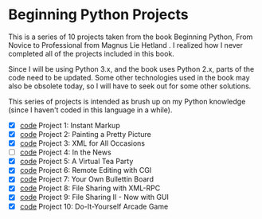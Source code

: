 # Beginning Python Projects

This is a series of 10 projects taken from the book Beginning Python, From Novice to Professional from Magnus Lie Hetland . I realized how I never completed all of the projects included in this book.

Since I will be using Python 3.x, and the book uses Python 2.x, parts of the code need to be updated. Some other technologies used in the book may also be obsolete today, so I will have to seek out for some other solutions.

This series of projects is intended as brush up on my Python knowledge (since I haven't coded in this language in a while).

- [x] [code](https://github.com/mkoron/instant-markup) Project 1: Instant Markup
- [x] [code](https://github.com/mkoron/painting-pretty-picture) Project 2: Painting a Pretty Picture
- [x] [code](https://github.com/mkoron/xml-all-occasions) Project 3: XML for All Occasions
- [ ] [code](https://github.com/mkoron/in-the-news) Project 4: In the News
- [x] [code](https://github.com/mkoron/virtual-tea-party) Project 5: A Virtual Tea Party
- [x] [code](https://github.com/mkoron/remote-editing-cgi) Project 6: Remote Editing with CGI
- [x] [code](https://github.com/mkoron/own-bulletin-board) Project 7: Your Own Bullettin Board
- [x] [code](https://github.com/mkoron/file-sharing-with-xml-rpc) Project 8: File Sharing with XML-RPC
- [x] [code](https://github.com/mkoron/file-sharing-with-gui) Project 9: File Sharing II - Now with GUI
- [x] [code](https://github.com/mkoron/arcade-game) Project 10: Do-It-Yourself Arcade Game
